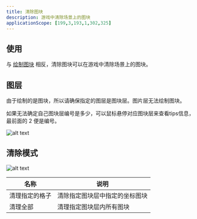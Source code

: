 ```yaml
---
title: 清除图块
description: 游戏中清除场景上的图块
applicationScope: [199,3,193,1,302,325]
---
```


## 使用

与 [绘制图块](./drawtitle) 相反，清除图块可以在游戏中清除场景上的图块。

## 图层

由于绘制的是图块，所以请确保指定的图层是图块层。图片层无法绘制图块。

如果无法确定自己图块层编号是多少，可以鼠标悬停对应图块层来查看tips信息，最前面的 2 便是编号。

![alt text](https://cdn.gcw.wiki/gcw/image/zh_hans/commands/scene/drawautotitle/image-1.png)

## 清除模式

![alt text](https://cdn.gcw.wiki/gcw/image/zh_hans/commands/scene/cleartitle/image.png)

| 名称           | 说明                           |
| -------------- | ------------------------------ |
| 清理指定的格子 | 清除指定图块层中指定的坐标图块 |
| 清理全部       | 清理指定图块层内所有图块       |
